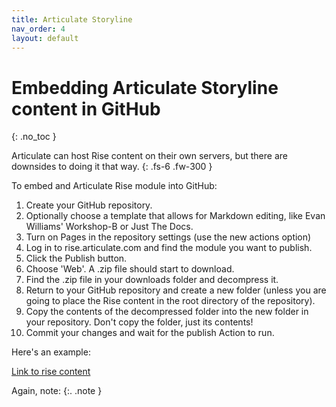 ```yaml
---
title: Articulate Storyline
nav_order: 4
layout: default
---
```


# Embedding Articulate Storyline content in GitHub
{: .no_toc }

Articulate can host Rise content on their own servers, but there are downsides to doing it that way.
{: .fs-6 .fw-300 }
<!-- You can style the preceding line using .fs for font size and .fw for font weight -->

To embed and Articulate Rise module into GitHub:

1. Create your GitHub repository. 
2. Optionally choose a template that allows for Markdown editing, like Evan Williams' Workshop-B or Just The Docs.
3. Turn on Pages in the repository settings (use the new actions option)
4. Log in to rise.articulate.com and find the module you want to publish.
5. Click the Publish button.
6. Choose 'Web'. A .zip file should start to download.
7. Find the .zip file in your downloads folder and decompress it.
9. Return to your GitHub repository and create a new folder (unless you are going to place the Rise content in the root directory of the repository).
10. Copy the contents of the decompressed folder into the new folder in your repository. Don't copy the folder, just its contents!
11. Commit your changes and wait for the publish Action to run.

Here's an example: 

[Link to rise content](docs/rise/index.html)

Again, note: 
{:. .note }

<div style="margin: 0 auto; width:100%; height:400px;">
    <object type="text/html" data="storyline/story.html"
            style="width:100%; height:100%; margin:1%;">
    </object>
</div>